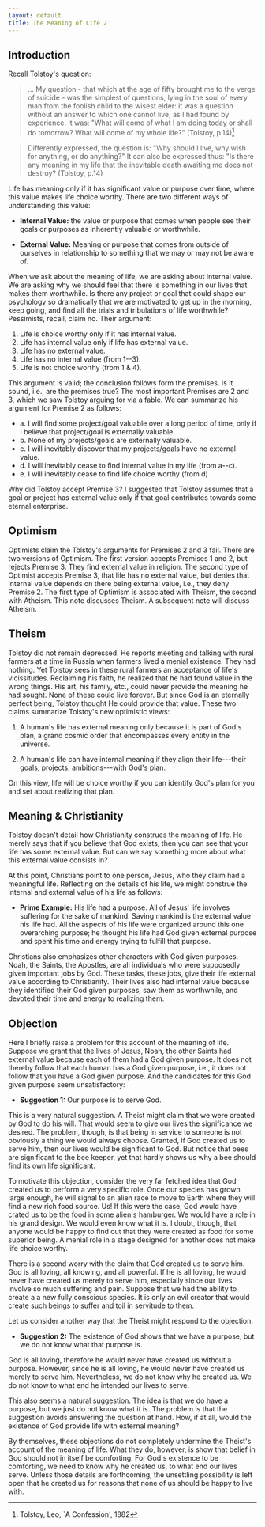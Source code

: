 ```yaml
---
layout: default
title: The Meaning of Life 2
---
```




## Introduction 

Recall Tolstoy's question:

> ... My question - that which at the age of fifty brought me to the verge of suicide - was the simplest of questions, lying in the soul of every man from the foolish child to the wisest elder: it was a question without an answer to which one cannot live, as I had found by experience. It was: "What will come of what I am doing today or shall do tomorrow? What will come of my whole life?" (Tolstoy, p.14)[^1]

[^1]: Tolstoy, Leo, `A Confession', 1882


>Differently expressed, the question is: "Why should I live, why wish for anything, or do anything?" It can also be expressed thus: "Is there any meaning in my life that the inevitable death awaiting me does not destroy? (Tolstoy, p.14)

Life has meaning only if it has significant value or purpose over time, where this value makes life choice worthy. There are two different ways of understanding this value: 

+ **Internal Value:** the value or purpose that comes when people see their goals or purposes as inherently valuable or worthwhile. 

+ **External Value:** Meaning or purpose that comes from outside of ourselves in relationship to something that we may or may not be aware of.


When we ask about the meaning of life, we are asking about internal value. We are asking why we should feel that there is something in our lives that makes them worthwhile. Is there any project or goal that could shape our psychology so dramatically that we are motivated to get up in the morning, keep going, and find all the trials and tribulations of life worthwhile? Pessimists, recall, claim no. Their argument: 
1. Life is choice worthy only if it has internal value. 2. Life has internal value only if life has external value. 3. Life has no external value. 4. Life has no internal value (from 1--3). 5. Life is not choice worthy (from 1 & 4).
This argument is valid; the conclusion follows form the premises. Is it sound, i.e., are the premises true? The most important Premises are 2 and 3, which we saw Tolstoy arguing for via a fable. We can summarize his argument for Premise 2 as follows: 
+ a. I will find some project/goal valuable over a long period of time, only if I believe that project/goal is externally valuable. 
+ b. None of my projects/goals are externally valuable.
+ c. I will inevitably discover that my projects/goals have no external value. 
+ d. I will inevitably cease to find internal value in my life (from a--c).
+ e. I will inevitably cease to find life choice worthy (from d)  Why did Tolstoy accept Premise 3? I suggested that Tolstoy assumes that a goal or project has external value only if that goal contributes towards some eternal enterprise. ## OptimismOptimists claim the Tolstoy's arguments for Premises 2 and 3 fail. There are two versions of Optimism. The first version accepts Premises 1 and 2, but rejects Premise 3. They find external value in religion. The second type of Optimist accepts Premise 3, that life has no external value, but denies that internal value depends on there being external value, i.e., they deny Premise 2. The first type of Optimism is associated with Theism, the second with Atheism. This note discusses Theism. A subsequent note will discuss Atheism. 

## Theism 

Tolstoy did not remain depressed. He reports meeting and talking with rural farmers at a time in Russia when farmers lived a menial existence. They had nothing. Yet Tolstoy sees in these rural farmers an acceptance of life's vicissitudes. Reclaiming his faith, he realized that he had found value in the wrong things. His art, his family, etc., could never provide the meaning he had sought. None of these could live forever. But since God is an eternally perfect being, Tolstoy thought He could provide that value. These two claims summarize Tolstoy's new optimistic views:

1. A human's life has external meaning only because it is part of God's plan, a grand cosmic order that encompasses every entity in the universe. 

2. A human's life can have internal meaning if they align their life---their goals, projects, ambitions---with God's plan. 

On this view, life will be choice worthy if you can identify God's plan for you and set about realizing that plan. 


## Meaning & Christianity

Tolstoy doesn't detail how Christianity construes the meaning of life. He merely says that if you believe that God exists, then you can see that your life has some external value. But can we say something more about what this external value consists in? 

At this point, Christians point to one person, Jesus, who they claim had a meaningful life. Reflecting on the details of his life, we might construe the internal and external value of his life as follows:

+ **Prime Example:** His life had a purpose. All of Jesus' life involves suffering for the sake of mankind. Saving mankind is the external value his life had. All the aspects of his life were organized around this one overarching purpose; he thought his life had God given external purpose and spent his time and energy trying to fulfill that purpose. 
 
Christians also emphasizes other characters with God given purposes. Noah, the Saints, the Apostles, are all individuals who were supposedly given important jobs by God. These tasks, these jobs, give their life external value according to Christianity. Their lives also had internal value because they identified their God given purposes, saw them as worthwhile, and devoted their time and energy to realizing them. 

 


## Objection 

Here I briefly raise a problem for this account of the meaning of life. Suppose we grant that the lives of Jesus, Noah, the other Saints had external value because each of them had a God given purpose. It does not thereby follow that each human has a God given purpose, i.e., it does not follow that you have a God given purpose. And the candidates for this God given purpose seem unsatisfactory: 

+ **Suggestion 1:** Our purpose is to serve God. 

This is a very natural suggestion. A Theist might claim that we were created by God to do his will. That would seem to give our lives the significance we desired. The problem, though, is that being in service to someone is not obviously a thing we would always choose. Granted, if God created us to serve him, then our lives would be significant to God. But notice that bees are significant to the bee keeper, yet that hardly shows us why a bee should find its own life significant. 

To motivate this objection, consider the very far fetched idea that God created us to perform a very specific role. Once our species has grown large enough, he will signal to an alien race to move to Earth where they will find a new rich food source. Us! If this were the case, God would have crated us to be the food in some alien's hamburger. We would have a role in his grand design. We would even know what it is. I doubt, though, that anyone would be happy to find out that they were created as food for some superior being. A menial role in a stage designed for another does not make life choice worthy.   

There is a second worry with the claim that God created us to serve him. God is all loving, all knowing, and all powerful. If he is all loving, he would never have created us merely to serve him, especially since our lives involve so much suffering and pain. Suppose that we had the ability to create a a new fully conscious species. It is only an evil creator that would create such beings to suffer and toil in servitude to them. 

Let us consider another way that the Theist might respond to the objection. 

+ **Suggestion 2:** The existence of God shows that we have a purpose, but we do not know what that purpose is. 

God is all loving, therefore he would never have created us without a purpose. However, since he is all loving, he would never have created us merely to serve him. Nevertheless, we do not know why he created us. We do not know to what end he intended our lives to serve. 

This also seems a natural suggestion. The idea is that we do have a purpose, but we just do not know what it is. The problem is that the suggestion avoids answering the question at hand. How, if at all, would the existence of God provide life with external meaning? 


By themselves, these objections do not completely undermine the Theist's account of the meaning of life. What they do, however, is show that belief in God should not in itself be comforting. For God's existence to be comforting, we need to know why he created us, to what end our lives serve. Unless those details are forthcoming, the unsettling possibility is left open that he created us for reasons that none of us should be happy to live with. 

